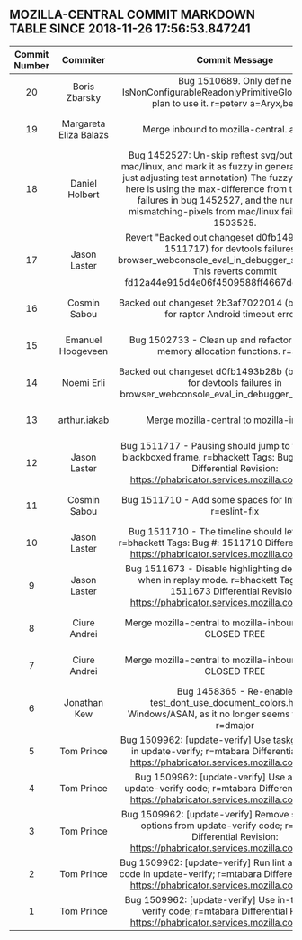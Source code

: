 ## MOZILLA-CENTRAL COMMIT MARKDOWN TABLE SINCE 2018-11-26 17:56:53.847241

| Commit Number | Commiter | Commit Message | Commit Url | Date | 
|:---:|:----:|:----------------------------------:|:------:|:----:| 
|20|Boris Zbarsky |Bug 1510689.  Only define IsNonConfigurableReadonlyPrimitiveGlobalProp if we plan to use it.  r=peterv a=Aryx,beta-fix|[URL](https://hg.mozilla.org/mozilla-central/pushloghtml?changeset=9ad82455dcee)|2018-12-03 14:14:15
|19|Margareta Eliza Balazs |Merge inbound to mozilla-central.  a=merge|[URL](https://hg.mozilla.org/mozilla-central/pushloghtml?changeset=01d0813d8203)|2018-12-03 09:30:40
|18|Daniel Holbert |Bug 1452527: Un-skip reftest svg/outline.html on mac/linux, and mark it as fuzzy in general. (no review, just adjusting test annotation)  The fuzzy() annotation here is using the max-difference from the Windows failures in bug 1452527, and the number-of-mismatching-pixels from mac/linux failures in bug 1503525.|[URL](https://hg.mozilla.org/mozilla-central/pushloghtml?changeset=290a2b092c01)|2018-12-03 01:09:25
|17|Jason Laster |Revert "Backed out changeset d0fb1493b28b (bug 1511717) for devtools failures in browser_webconsole_eval_in_debugger_stackframe.js"  This reverts commit fd12a44e915d4e06f4509588ff4667dd9646e2dd. |[URL](https://hg.mozilla.org/mozilla-central/pushloghtml?changeset=016950978d66)|2018-12-03 00:33:06
|16|Cosmin Sabou |Backed out changeset 2b3af7022014 (bug 1502733) for raptor Android timeout errors.|[URL](https://hg.mozilla.org/mozilla-central/pushloghtml?changeset=098c543f74c6)|2018-12-03 01:31:10
|15|Emanuel Hoogeveen |Bug 1502733 - Clean up and refactor GC system memory allocation functions. r=sfink|[URL](https://hg.mozilla.org/mozilla-central/pushloghtml?changeset=2b3af7022014)|2018-12-03 00:39:43
|14|Noemi Erli |Backed out changeset d0fb1493b28b (bug 1511717) for devtools failures in browser_webconsole_eval_in_debugger_stackframe.js|[URL](https://hg.mozilla.org/mozilla-central/pushloghtml?changeset=4976cba52e47)|2018-12-02 23:19:00
|13|arthur.iakab |Merge mozilla-central to mozilla-inbound|[URL](https://hg.mozilla.org/mozilla-central/pushloghtml?changeset=c758d2a5b8cb)|2018-12-02 22:02:03
|12|Jason Laster |Bug 1511717 -  Pausing should jump to the first non-blackboxed frame. r=bhackett  Tags:  Bug #: 1511717  Differential Revision: https://phabricator.services.mozilla.com/D13648 |[URL](https://hg.mozilla.org/mozilla-central/pushloghtml?changeset=d0fb1493b28b)|2018-11-29 23:40:16
|11|Cosmin Sabou |Bug 1511710 - Add some spaces for Infix operators. r=eslint-fix|[URL](https://hg.mozilla.org/mozilla-central/pushloghtml?changeset=b40559c21959)|2018-12-02 21:34:21
|10|Jason Laster |Bug 1511710 - The timeline should let you zoom. r=bhackett  Tags:  Bug #: 1511710  Differential Revision: https://phabricator.services.mozilla.com/D13643 |[URL](https://hg.mozilla.org/mozilla-central/pushloghtml?changeset=037421492f0b)|2018-12-02 13:02:20
|9|Jason Laster |Bug 1511673 - Disable highlighting debugger lines when in replay mode. r=bhackett  Tags:  Bug #: 1511673  Differential Revision: https://phabricator.services.mozilla.com/D13637 |[URL](https://hg.mozilla.org/mozilla-central/pushloghtml?changeset=e8396abdafe1)|2018-12-02 04:35:52
|8|Ciure Andrei |Merge mozilla-central to mozilla-inbound.  a=merge CLOSED TREE|[URL](https://hg.mozilla.org/mozilla-central/pushloghtml?changeset=0c29c0c61a3a)|2018-12-02 11:56:11
|7|Ciure Andrei |Merge mozilla-central to mozilla-inbound.  a=merge CLOSED TREE|[URL](https://hg.mozilla.org/mozilla-central/pushloghtml?changeset=adb3cb65badb)|2018-12-02 09:55:39
|6|Jonathan Kew |Bug 1458365 - Re-enable test_dont_use_document_colors.html on Windows/ASAN, as it no longer seems to fail there. r=dmajor|[URL](https://hg.mozilla.org/mozilla-central/pushloghtml?changeset=a17e7caad447)|2018-12-02 08:27:03
|5|Tom Prince |Bug 1509962: [update-verify] Use taskgraph fetches in update-verify; r=mtabara  Differential Revision: https://phabricator.services.mozilla.com/D12981|[URL](https://hg.mozilla.org/mozilla-central/pushloghtml?changeset=a73e91a77409)|2018-12-03 06:44:55
|4|Tom Prince |Bug 1509962: [update-verify] Use argparse in update-verify code; r=mtabara  Differential Revision: https://phabricator.services.mozilla.com/D12980|[URL](https://hg.mozilla.org/mozilla-central/pushloghtml?changeset=dd003a5330b7)|2018-12-03 06:44:43
|3|Tom Prince |Bug 1509962: [update-verify] Remove some unused options from update-verify code; r=mtabara  Differential Revision: https://phabricator.services.mozilla.com/D12979|[URL](https://hg.mozilla.org/mozilla-central/pushloghtml?changeset=3e98ee808894)|2018-12-03 06:44:37
|2|Tom Prince |Bug 1509962: [update-verify] Run lint against python code in update-verify; r=mtabara  Differential Revision: https://phabricator.services.mozilla.com/D12978|[URL](https://hg.mozilla.org/mozilla-central/pushloghtml?changeset=7eb869c7fd0a)|2018-12-03 06:44:31
|1|Tom Prince |Bug 1509962: [update-verify] Use in-tree update-verify code; r=mtabara  Differential Revision: https://phabricator.services.mozilla.com/D12977|[URL](https://hg.mozilla.org/mozilla-central/pushloghtml?changeset=4c4352291d62)|2018-12-03 06:44:28


